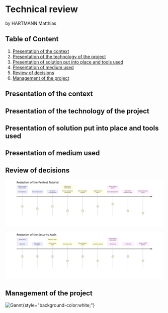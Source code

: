 # Technical review <!-- omit in toc -->

by HARTMANN Matthias

## Table of Content <!-- omit in toc -->

1. [Presentation of the context](#presentation-of-the-context)
2. [Presentation of the technology of the project](#presentation-of-the-technology-of-the-project)
3. [Presentation of solution put into place and tools used](#presentation-of-solution-put-into-place-and-tools-used)
4. [Presentation of medium used](#presentation-of-medium-used)
5. [Review of decisions](#review-of-decisions)
6. [Management of the project](#management-of-the-project)

## Presentation of the context

## Presentation of the technology of the project

## Presentation of solution put into place and tools used

## Presentation of medium used

## Review of decisions
<!-- Describe what the maps represent -->
![Redaction pentest](redaction_pentest.png)

![Redaction](redaction_audit.png)

## Management of the project

<!-- TODO: Create a new gantt -->

![Gannt](https://mermaid.ink/img/pako:eNpdUsFqwzAM_RVhKLskkGQwaG5jZTsFBh2UQS5arKbeErs4Cm0p_ZXBfm1fMiVOu3UOGMXvPenJ8lFVTpPKVY2WubQgiw03BA-HN_JLqnpv-ABb796p4psOngYiaIO1xxaCQiPTo_MtMsBiERdF_CorYLg33YTN9vD9-QU7og-YrQIc9k5yG2fhmSxTN_mYfoD24mKEc-0sRYBpBNk8TuZxlmSZxLsgWIlVY-uLkHt23mAzYKMUUNi4ZvIhh-iu61_6ve-1ubYhrXvq-oYhx9sI0rs4Taf66b_6vKGQYKImcTJSx1gHbsDRang5u9SEujHiMofWNFJybLYdjP7NoAfT58v7_VSkWpJrNlqmeRzwUomRlkqVS9iYesOlKu1JiCgllwdbqZx9T5Hqt8MEF2GmKl9j08kpiUPni_A-xmdy-gGdX7Gr?type=png){style="background-color:white;"}
